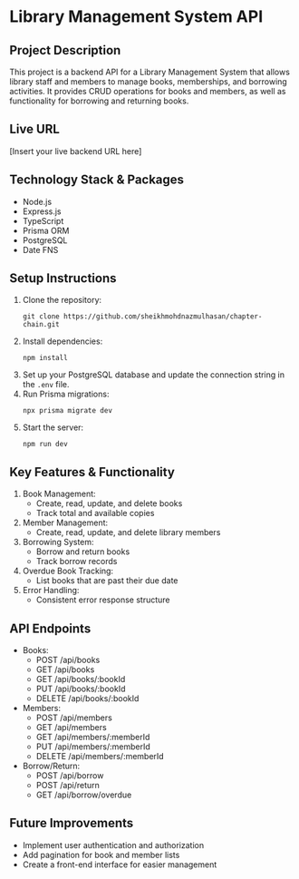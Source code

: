 # Library Management System API

## Project Description

This project is a backend API for a Library Management System that allows library staff and members to manage books, memberships, and borrowing activities. It provides CRUD operations for books and members, as well as functionality for borrowing and returning books.

## Live URL

[Insert your live backend URL here]

## Technology Stack & Packages

- Node.js
- Express.js
- TypeScript
- Prisma ORM
- PostgreSQL
- Date FNS

## Setup Instructions

1. Clone the repository:
   ```
   git clone https://github.com/sheikhmohdnazmulhasan/chapter-chain.git
   ```
2. Install dependencies:
   ```
   npm install
   ```
3. Set up your PostgreSQL database and update the connection string in the `.env` file.
4. Run Prisma migrations:
   ```
   npx prisma migrate dev
   ```
5. Start the server:
   ```
   npm run dev
   ```

## Key Features & Functionality

1. Book Management:
   - Create, read, update, and delete books
   - Track total and available copies
2. Member Management:
   - Create, read, update, and delete library members
3. Borrowing System:
   - Borrow and return books
   - Track borrow records
4. Overdue Book Tracking:
   - List books that are past their due date
5. Error Handling:
   - Consistent error response structure

## API Endpoints

- Books:
  - POST /api/books
  - GET /api/books
  - GET /api/books/:bookId
  - PUT /api/books/:bookId
  - DELETE /api/books/:bookId
- Members:
  - POST /api/members
  - GET /api/members
  - GET /api/members/:memberId
  - PUT /api/members/:memberId
  - DELETE /api/members/:memberId
- Borrow/Return:
  - POST /api/borrow
  - POST /api/return
  - GET /api/borrow/overdue

## Future Improvements

- Implement user authentication and authorization
- Add pagination for book and member lists
- Create a front-end interface for easier management
